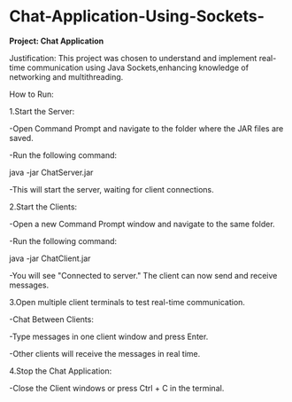 # Chat-Application-Using-Sockets-

**Project: Chat Application**

Justification:
This project was chosen to understand and implement real-time communication using Java Sockets,enhancing knowledge of networking and multithreading.

How to Run:

1.Start the Server:

 -Open Command Prompt and navigate to the folder where the JAR files are saved.
 
 -Run the following command:
 
   java -jar ChatServer.jar
   
 -This will start the server, waiting for client connections.

2.Start the Clients:

 -Open a new Command Prompt window and navigate to the same folder.
 
 -Run the following command:
 
   java -jar ChatClient.jar
   
 -You will see "Connected to server." The client can now send and receive messages.

3.Open multiple client terminals to test real-time communication.

 -Chat Between Clients:
 
 -Type messages in one client window and press Enter.
 
 -Other clients will receive the messages in real time.

4.Stop the Chat Application:

 -Close the Client windows or press Ctrl + C in the terminal.

